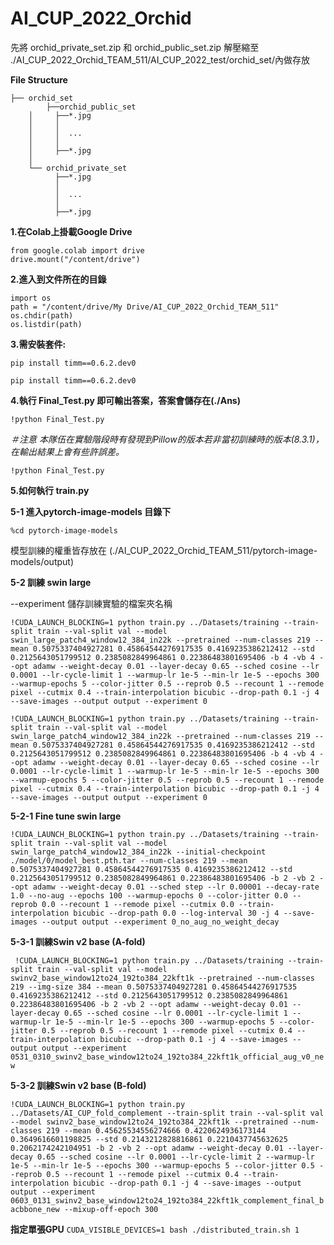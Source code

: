# AI_CUP_2022_Orchid


先將 orchid_private_set.zip 和 orchid_public_set.zip 解壓縮至
./AI_CUP_2022_Orchid_TEAM_511/AI_CUP_2022_test/orchid_set/內做存放

**File Structure**

    ├── orchid_set
	    	├──orchid_public_set
		│     ├──*.jpg
		│     │
		│     │  ...
		│     │
		│     ├──*.jpg
		│    
		└── orchid_private_set
			  ├──*.jpg
			  │
			  │  ...
			  │
			  ├──*.jpg



**1.在Colab上掛載Google Drive**

``` {.python}
from google.colab import drive
drive.mount("/content/drive")
```
**2.進入到文件所在的目錄**

``` {.python}
import os
path = "/content/drive/My Drive/AI_CUP_2022_Orchid_TEAM_511"
os.chdir(path)
os.listdir(path)
```

**3.需安裝套件:** 

`pip install timm==0.6.2.dev0`

``` {.python}
pip install timm==0.6.2.dev0
```


**4.執行 Final_Test.py 即可輸出答案，答案會儲存在(./Ans)**

`!python Final_Test.py`

*＃注意
本隊伍在實驗階段時有發現到Pillow的版本若非當初訓練時的版本(8.3.1)，在輸出結果上會有些許誤差。*

``` {.python}
!python Final_Test.py
```


**5.如何執行 train.py**

**5-1 進入pytorch-image-models 目錄下**
``` {.python}
%cd pytorch-image-models
```
模型訓練的權重皆存放在
(./AI_CUP_2022_Orchid_TEAM_511/pytorch-image-models/output)

**5-2 訓練 swin large**

--experiment 儲存訓練實驗的檔案夾名稱

`!CUDA_LAUNCH_BLOCKING=1 python train.py ../Datasets/training --train-split train --val-split val --model swin_large_patch4_window12_384_in22k --pretrained --num-classes 219 --mean 0.5075337404927281 0.45864544276917535 0.4169235386212412 --std 0.2125643051799512 0.2385082849964861 0.22386483801695406 -b 4 -vb 4 --opt adamw --weight-decay 0.01 --layer-decay 0.65 --sched cosine --lr 0.0001 --lr-cycle-limit 1 --warmup-lr 1e-5 --min-lr 1e-5 --epochs 300 --warmup-epochs 5 --color-jitter 0.5 --reprob 0.5 --recount 1 --remode pixel --cutmix 0.4 --train-interpolation bicubic --drop-path 0.1 -j 4 --save-images --output output --experiment 0`

``` {.python}
!CUDA_LAUNCH_BLOCKING=1 python train.py ../Datasets/training --train-split train --val-split val --model swin_large_patch4_window12_384_in22k --pretrained --num-classes 219 --mean 0.5075337404927281 0.45864544276917535 0.4169235386212412 --std 0.2125643051799512 0.2385082849964861 0.22386483801695406 -b 4 -vb 4 --opt adamw --weight-decay 0.01 --layer-decay 0.65 --sched cosine --lr 0.0001 --lr-cycle-limit 1 --warmup-lr 1e-5 --min-lr 1e-5 --epochs 300 --warmup-epochs 5 --color-jitter 0.5 --reprob 0.5 --recount 1 --remode pixel --cutmix 0.4 --train-interpolation bicubic --drop-path 0.1 -j 4 --save-images --output output --experiment 0
```

**5-2-1 Fine tune swin large**

`!CUDA_LAUNCH_BLOCKING=1 python train.py ../Datasets/training --train-split train --val-split val --model swin_large_patch4_window12_384_in22k --initial-checkpoint ./model/0/model_best.pth.tar --num-classes 219 --mean 0.5075337404927281 0.45864544276917535 0.4169235386212412 --std 0.2125643051799512 0.2385082849964861 0.22386483801695406 -b 2 -vb 2 --opt adamw --weight-decay 0.01 --sched step --lr 0.00001 --decay-rate 1.0 --no-aug --epochs 100 --warmup-epochs 0 --color-jitter 0.0 --reprob 0.0 --recount 1 --remode pixel --cutmix 0.0 --train-interpolation bicubic --drop-path 0.0 --log-interval 30 -j 4 --save-images --output output --experiment 0_no_aug_no_weight_decay`

**5-3-1 訓練Swin v2 base (A-fold)**

`
!CUDA_LAUNCH_BLOCKING=1 python train.py ../Datasets/training
--train-split train --val-split val --model
swinv2_base_window12to24_192to384_22kft1k --pretrained --num-classes
219 --img-size 384 --mean 0.5075337404927281 0.45864544276917535
0.4169235386212412 --std 0.2125643051799512 0.2385082849964861
0.22386483801695406 -b 2 -vb 2 --opt adamw --weight-decay 0.01
--layer-decay 0.65 --sched cosine --lr 0.0001 --lr-cycle-limit 1
--warmup-lr 1e-5 --min-lr 1e-5 --epochs 300 --warmup-epochs 5
--color-jitter 0.5 --reprob 0.5 --recount 1 --remode pixel --cutmix
0.4 --train-interpolation bicubic --drop-path 0.1 -j 4 --save-images
--output output --experiment
0531_0310_swinv2_base_window12to24_192to384_22kft1k_official_aug_v0_new`


**5-3-2 訓練Swin v2 base (B-fold)**


`!CUDA_LAUNCH_BLOCKING=1 python train.py
../Datasets/AI_CUP_fold_complement --train-split train
--val-split val --model swinv2_base_window12to24_192to384_22kft1k
--pretrained --num-classes 219 --mean 0.45625534556274666
0.4220624936173144 0.3649616601198825 --std 0.2143212828816861
0.2210437745632625 0.2062174242104951 -b 2 -vb 2 --opt adamw
--weight-decay 0.01 --layer-decay 0.65 --sched cosine --lr 0.0001
--lr-cycle-limit 2 --warmup-lr 1e-5 --min-lr 1e-5 --epochs 300
--warmup-epochs 5 --color-jitter 0.5 --reprob 0.5 --recount 1
--remode pixel --cutmix 0.4 --train-interpolation bicubic
--drop-path 0.1 -j 4 --save-images --output output --experiment
0603_0131_swinv2_base_window12to24_192to384_22kft1k_complement_final_bacbbone_new
--mixup-off-epoch 300`

**指定單張GPU**
`CUDA_VISIBLE_DEVICES=1 bash ./distributed_train.sh 1`
